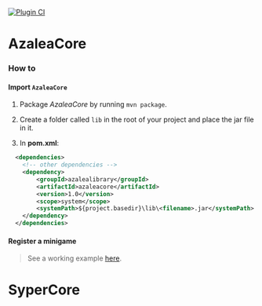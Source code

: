 [![Plugin CI](https://github.com/AzaleaLibrary/AzaleaCore/actions/workflows/ci.yml/badge.svg?branch=master)](https://github.com/AzaleaLibrary/AzaleaCore/actions/workflows/ci.yml)

# AzaleaCore

### How to

#### Import `AzaleaCore`

1. Package *AzaleaCore* by running `mvn package`.

2. Create a folder called `lib` in the root of your project and place the jar file in it.

3. In **pom.xml**:

```xml
  <dependencies>
    <!-- other dependencies -->
    <dependency>
        <groupId>azalealibrary</groupId>
        <artifactId>azaleacore</artifactId>
        <version>1.0</version>
        <scope>system</scope>
        <systemPath>${project.basedir}\lib\<filename>.jar</systemPath>
    </dependency>
  </dependencies>
```

#### Register a minigame

> See a working example [here](https://github.com/AzaleaLibrary/ExampleMinigame).
# SyperCore
